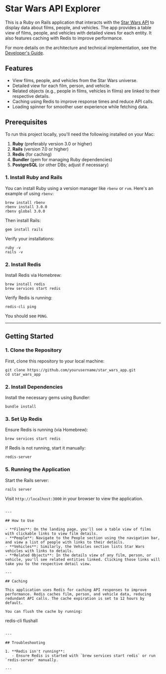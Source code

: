 # Star Wars API Explorer

This is a Ruby on Rails application that interacts with the [Star Wars API](https://swapi.dev) to display data about films, people, and vehicles. The app provides a table view of films, people, and vehicles with detailed views for each entity. It also features caching with Redis to improve performance.

For more details on the architecture and technical implementation, see the [Developer's Guide](dev-doc.md).


## Features

- View films, people, and vehicles from the Star Wars universe.
- Detailed view for each film, person, and vehicle.
- Related objects (e.g., people in films, vehicles in films) are linked to their respective details.
- Caching using Redis to improve response times and reduce API calls.
- Loading spinner for smoother user experience while fetching data.

## Prerequisites

To run this project locally, you'll need the following installed on your Mac:

1. **Ruby** (preferably version 3.0 or higher)
2. **Rails** (version 7.0 or higher)
3. **Redis** (for caching)
4. **Bundler** (gem for managing Ruby dependencies)
5. **PostgreSQL** (or other DBs; adjust if necessary)

### 1. Install Ruby and Rails

You can install Ruby using a version manager like `rbenv` or `rvm`. Here's an example of using `rbenv`:

```
brew install rbenv
rbenv install 3.0.0
rbenv global 3.0.0
```

Then install Rails:

```
gem install rails
```

Verify your installations:

```
ruby -v
rails -v
```

### 2. Install Redis

Install Redis via Homebrew:

```
brew install redis
brew services start redis
```

Verify Redis is running:

```
redis-cli ping
```

You should see `PONG`.


---

## Getting Started

### 1. Clone the Repository

First, clone this repository to your local machine:

```
git clone https://github.com/yourusername/star_wars_app.git
cd star_wars_app
```

### 2. Install Dependencies

Install the necessary gems using Bundler:

```
bundle install
```

### 3. Set Up Redis

Ensure Redis is running (via Homebrew):

```
brew services start redis
```

If Redis is not running, start it manually:

```
redis-server
```

### 5. Running the Application

Start the Rails server:

```
rails server
```

Visit `http://localhost:3000` in your browser to view the application.

```

---

## How to Use

- **Films**: On the landing page, you'll see a table view of films with clickable links to view film details.
- **People**: Navigate to the People section using the navigation bar, and view a list of people with links to their details.
- **Vehicles**: Similarly, the Vehicles section lists Star Wars vehicles with links to details.
- **Related Objects**: In the details view of any film, person, or vehicle, you'll see related entities linked. Clicking those links will take you to the respective detail view.

---

## Caching

This application uses Redis for caching API responses to improve performance. Redis caches film, person, and vehicle data, reducing redundant API calls. The cache expiration is set to 12 hours by default.

You can flush the cache by running:

```
redis-cli flushall
```

---

## Troubleshooting

1. **Redis isn't running**:
   - Ensure Redis is started with `brew services start redis` or run `redis-server` manually.

---
